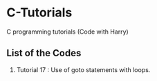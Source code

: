 # C-Tutorials
C programming tutorials (Code with Harry)


## List of the Codes
<ol>
  <li>Tutorial 17 : Use of goto statements with loops.</li>
</ol>
